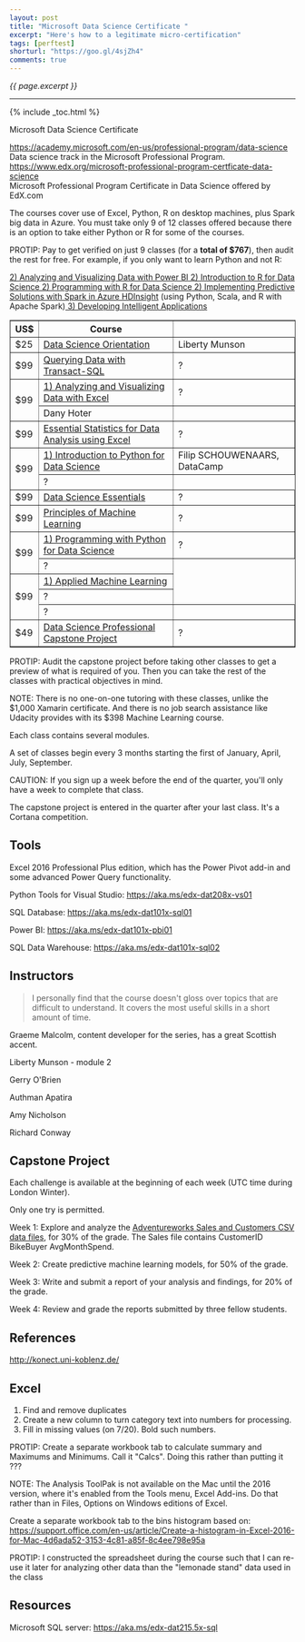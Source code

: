 ```yaml
---
layout: post
title: "Microsoft Data Science Certificate "
excerpt: "Here's how to a legitimate micro-certification"
tags: [perftest]
shorturl: "https://goo.gl/4sjZh4"
comments: true
---
```

<i>{{ page.excerpt }}</i>
<hr />

{% include _toc.html %}

Microsoft Data Science Certificate 

<a target="_blank" href="https://academy.microsoft.com/en-us/professional-program/data-science/">
https://academy.microsoft.com/en-us/professional-program/data-science</a><br />
Data science track in the Microsoft Professional Program.

<a target="_blank" href="https://www.edx.org/microsoft-professional-program-certficate-data-science">
https://www.edx.org/microsoft-professional-program-certficate-data-science</a><br />
Microsoft Professional Program Certificate in Data Science offered by EdX.com

The courses cover use of Excel, Python, R on desktop machines, plus Spark big data in Azure.
You must take only 9 of 12 classes offered 
because there is an option to take either Python or R
for some of the courses.

   PROTIP: Pay to get verified on just 9 classes (for a <strong>total of $767</strong>), 
   then audit the rest for free. For example, if you only want to learn Python and not R:

<table border="1" cellpadding="4" cellspacing="0">
<tr><th> US$ </th><th> Course </th></tr>
<tr align="top"><td> $25 </td><td> <a target="_blank" href="https://www.edx.org/course/data-science-orientation-microsoft-dat101x">
Data Science Orientation</a> </td><td> Liberty Munson </td></tr>
<tr align="top"><td> $99 </td><td> <a target="_blank" href="https://www.edx.org/course/querying-transact-sql-microsoft-dat201x-6">
Querying Data with Transact-SQL</a> </td><td> ? </td></tr>
<tr align="top"><td rowspan="2"> $99 </td><td> <a target="_blank" href="https://www.edx.org/course/analyzing-visualizing-data-excel-microsoft-dat206x-5">
1) Analyzing and Visualizing Data with Excel</a></td><td>?</td></tr>
   <tr align="top"><a target="_blank" href="https://www.edx.org/course/analyzing-visualizing-data-power-bi-microsoft-dat207x-0">
2) Analyzing and Visualizing Data with Power BI</a> </td><td> Dany Hoter </td><td>
<tr align="top"><td> $99 </td><td> <a target="_blank" href="https://www.edx.org/course/essential-statistics-data-analysis-using-microsoft-dat222x">
Essential Statistics for Data Analysis using Excel</a></td><td> ? </td></tr>
<tr align="top"><td rowspan="2"> $99 </td><td> <a target="_blank" href="https://www.edx.org/course/introduction-python-data-science-microsoft-dat208x-1">
1) Introduction to Python for Data Science</a> </td><td> Filip SCHOUWENAARS, DataCamp  </td></tr>
   <tr align="top"><a target="_blank" href="https://www.edx.org/course/introduction-r-data-science-microsoft-dat204x">
   2) Introduction to R for Data Science</a> </td><td> ? </td></tr>
<tr align="top"><td> $99 </td><td> <a target="_blank" href="https://www.edx.org/course/data-science-essentials-microsoft-dat203-1x">
Data Science Essentials</a> </td><td> ? </td></tr>
<tr align="top"><td> $99 </td><td> <a target="_blank" href="https://www.edx.org/course/principles-machine-learning-microsoft-dat203-2x">
Principles of Machine Learning</a> </td><td> ? </td></tr>
<tr align="top"><td rowspan="2"> $99 </td><td> <a target="_blank" href="https://www.edx.org/course/programming-python-data-science-microsoft-dat210x-1">
1) Programming with Python for Data Science</a></td><td> ? </td></tr>
   <tr align="top"><a target="_blank" href="https://www.edx.org/course/programming-r-data-science-microsoft-dat209x">
   2) Programming with R for Data Science</a> </td><td> ? </td></tr>
<tr align="top"><td rowspan="3"> $99 </td><td> <a target="_blank" href="https://www.edx.org/course/applied-machine-learning-microsoft-dat203-3x">
1) Applied Machine Learning</a><br />
   <tr align="top"><a target="_blank" href="https://www.edx.org/course/implementing-predictive-solutions-spark-microsoft-dat202-3x">
   2) Implementing Predictive Solutions with Spark in Azure HDInsight</a> 
   (using Python, Scala, and R with Apache Spark)</td><td> ? </td></tr>
   <tr align="top"><a target="_blank" href="https://www.edx.org/course/developing-intelligent-apps-microsoft-dat211x-0">
   3) Developing Intelligent Applications</a> </td><td> ? </td><td>
<tr align="top"><td> $49 </td><td> <a target="_blank" href="https://www.edx.org/course/data-science-professional-project-microsoft-dat102x-2">Data Science Professional Capstone Project</a> </td><td> ? </td></tr>
</table>

   PROTIP: Audit the capstone project before taking other classes to get a preview of what is required of you.
   Then you can take the rest of the classes with practical objectives in mind.

NOTE: There is no one-on-one tutoring with these classes, unlike 
the $1,000 Xamarin certificate. And there is no job search assistance like Udacity provides
with its $398 Machine Learning course.

Each class contains several modules.

A set of classes begin every 3 months starting the first of January, April, July, September.

   CAUTION: If you sign up a week before the end of the quarter, you'll only have a week to complete that class.

The capstone project is entered in the quarter after your last class.
It's a Cortana competition.


## Tools

Excel 2016 Professional Plus edition, which has the Power Pivot add-in and some advanced Power Query functionality.

Python Tools for Visual Studio: https://aka.ms/edx-dat208x-vs01

SQL Database: https://aka.ms/edx-dat101x-sql01 

Power BI: https://aka.ms/edx-dat101x-pbi01 

SQL Data Warehouse: https://aka.ms/edx-dat101x-sql02


## Instructors

> I personally find that the course doesn't gloss over topics that are difficult to understand.
It covers the most useful skills in a short amount of time.



Graeme Malcolm, content developer for the series, has a great Scottish accent.

Liberty Munson - module 2

Gerry O'Brien

Authman Apatira

Amy Nicholson

Richard Conway


<a name="Capstone"></a>

## Capstone Project

Each challenge is available at the beginning of each week (UTC time during London Winter).

Only one try is permitted.

Week 1: Explore and analyze the <a target="_blank" href="https://d37djvu3ytnwxt.cloudfront.net/assets/courseware/v1/d12a128aa3aa1072fbff76da3557c6a2/asset-v1:Microsoft+DAT102x+2T2017+type@asset+block/AWCustomers.zip">
Adventureworks Sales and Customers CSV data files</a>, for 30% of the grade.
The Sales file contains CustomerID	BikeBuyer	AvgMonthSpend.

Week 2: Create predictive machine learning models, for 50% of the grade.

Week 3: Write and submit a report of your analysis and findings, for 20% of the grade.

Week 4: Review and grade the reports submitted by three fellow students. 


## References

http://konect.uni-koblenz.de/

## Excel

1. Find and remove duplicates
2. Create a new column to turn category text into numbers for processing.
3. Fill in missing values (on 7/20). Bold such numbers.

PROTIP: Create a separate workbook tab to calculate summary and Maximums and Minimums.
Call it "Calcs". Doing this rather than putting it ???

NOTE: The Analysis ToolPak is not available on the Mac until the 2016 version,
where it's enabled from the Tools menu, Excel Add-ins. Do that rather than in
Files, Options on Windows editions of Excel.

Create a separate workbook tab to 
the bins histogram based on:
https://support.office.com/en-us/article/Create-a-histogram-in-Excel-2016-for-Mac-4d6ada52-3153-4c81-a85f-8c4ee798e95a

PROTIP: I constructed the spreadsheet during the course such that I can re-use it later
for analyzing other data than the "lemonade stand" data used in the class


## Resources

Microsoft SQL server: https://aka.ms/edx-dat215.5x-sql